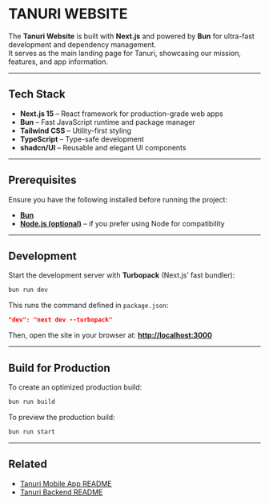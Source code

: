 # TANURI WEBSITE

The **Tanuri Website** is built with **Next.js** and powered by **Bun** for ultra-fast development and dependency management.  
It serves as the main landing page for Tanuri, showcasing our mission, features, and app information.

---

## Tech Stack

- **Next.js 15** – React framework for production-grade web apps  
- **Bun** – Fast JavaScript runtime and package manager  
- **Tailwind CSS** – Utility-first styling  
- **TypeScript** – Type-safe development  
- **shadcn/UI** – Reusable and elegant UI components  

---

## Prerequisites

Ensure you have the following installed before running the project:

- [**Bun**](https://bun.sh/)  
- [**Node.js (optional)**](https://nodejs.org/) – if you prefer using Node for compatibility  

---

## Development

Start the development server with **Turbopack** (Next.js’ fast bundler):

```bash
bun run dev
```

This runs the command defined in `package.json`:

```json
"dev": "next dev --turbopack"
```

Then, open the site in your browser at:
**[http://localhost:3000](http://localhost:3000)**

---

## Build for Production

To create an optimized production build:

```bash
bun run build
```

To preview the production build:

```bash
bun run start
```

---

## Related

* [Tanuri Mobile App README](./../tanuri-consumer-mobile/README.md)
* [Tanuri Backend README](./../../backend/README.md)
